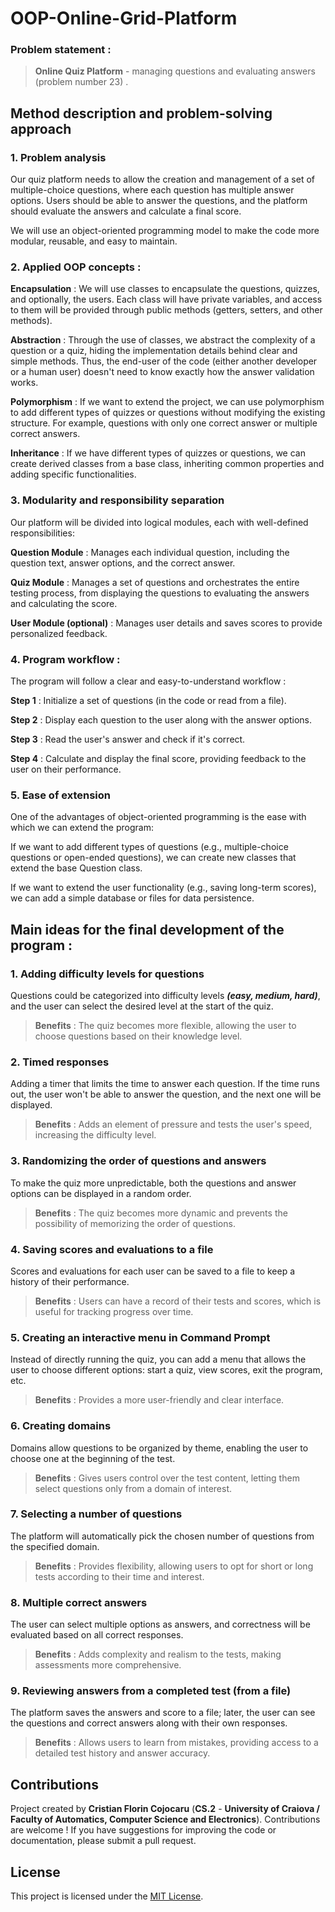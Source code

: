 # OOP-Online-Grid-Platform

### Problem statement :
> **Online Quiz Platform** - managing questions and evaluating answers (problem number 23) .

## Method description and problem-solving approach


### 1. Problem analysis
Our quiz platform needs to allow the creation and management of a set of multiple-choice questions, where each question has multiple answer options. 
Users should be able to answer the questions, and the platform should evaluate the answers and calculate a final score.

We will use an object-oriented programming model to make the code more modular, reusable, and easy to maintain.


### 2. Applied OOP concepts :
**Encapsulation** : We will use classes to encapsulate the questions, quizzes, and optionally, the users. Each class will have private variables, and access to them will be provided through public methods (getters, setters, and other methods).

**Abstraction** : Through the use of classes, we abstract the complexity of a question or a quiz, hiding the implementation details behind clear and simple methods. Thus, the end-user of the code (either another developer or a human user) doesn't need to know exactly how the answer validation works.

**Polymorphism** : If we want to extend the project, we can use polymorphism to add different types of quizzes or questions without modifying the existing structure. For example, questions with only one correct answer or multiple correct answers.

**Inheritance** : If we have different types of quizzes or questions, we can create derived classes from a base class, inheriting common properties and adding specific functionalities.


### 3. Modularity and responsibility separation
Our platform will be divided into logical modules, each with well-defined responsibilities:

**Question Module** : Manages each individual question, including the question text, answer options, and the correct answer.

**Quiz Module** : Manages a set of questions and orchestrates the entire testing process, from displaying the questions to evaluating the answers and calculating the score.

**User Module (optional)** : Manages user details and saves scores to provide personalized feedback.


### 4. Program workflow : 
The program will follow a clear and easy-to-understand workflow :

**Step 1** : Initialize a set of questions (in the code or read from a file).

**Step 2** : Display each question to the user along with the answer options.

**Step 3** : Read the user's answer and check if it's correct.

**Step 4** : Calculate and display the final score, providing feedback to the user on their performance.


### 5. Ease of extension
One of the advantages of object-oriented programming is the ease with which we can extend the program:

If we want to add different types of questions (e.g., multiple-choice questions or open-ended questions), we can create new classes that extend the base Question class.

If we want to extend the user functionality (e.g., saving long-term scores), we can add a simple database or files for data persistence.



## Main ideas for the final development of the program :
### 1. Adding difficulty levels for questions
Questions could be categorized into difficulty levels ***(easy, medium, hard)***, and the user can select the desired level at the start of the quiz.
> **Benefits** : The quiz becomes more flexible, allowing the user to choose questions based on their knowledge level.

### 2. Timed responses
Adding a timer that limits the time to answer each question. If the time runs out, the user won't be able to answer the question, and the next one will be displayed.
> **Benefits** : Adds an element of pressure and tests the user's speed, increasing the difficulty level.

### 3. Randomizing the order of questions and answers
To make the quiz more unpredictable, both the questions and answer options can be displayed in a random order.
> **Benefits** : The quiz becomes more dynamic and prevents the possibility of memorizing the order of questions.

### 4. Saving scores and evaluations to a file
Scores and evaluations for each user can be saved to a file to keep a history of their performance.
> **Benefits** : Users can have a record of their tests and scores, which is useful for tracking progress over time.

### 5. Creating an interactive menu in Command Prompt
Instead of directly running the quiz, you can add a menu that allows the user to choose different options: start a quiz, view scores, exit the program, etc.
> **Benefits** : Provides a more user-friendly and clear interface.

### 6. Creating domains
Domains allow questions to be organized by theme, enabling the user to choose one at the beginning of the test.
> **Benefits** : Gives users control over the test content, letting them select questions only from a domain of interest.

### 7. Selecting a number of questions
The platform will automatically pick the chosen number of questions from the specified domain.
> **Benefits** : Provides flexibility, allowing users to opt for short or long tests according to their time and interest.

### 8. Multiple correct answers
The user can select multiple options as answers, and correctness will be evaluated based on all correct responses.
> **Benefits** : Adds complexity and realism to the tests, making assessments more comprehensive.

### 9. Reviewing answers from a completed test (from a file)
The platform saves the answers and score to a file; later, the user can see the questions and correct answers along with their own responses.
> **Benefits** : Allows users to learn from mistakes, providing access to a detailed test history and answer accuracy.

## Contributions 
Project created by **Cristian Florin Cojocaru** (**CS.2** - **University of Craiova / Faculty of Automatics, Computer Science and Electronics**). Contributions are welcome ! If you have suggestions for improving the code or documentation, please submit a pull request.

## License
This project is licensed under the [MIT License](LICENSE).
